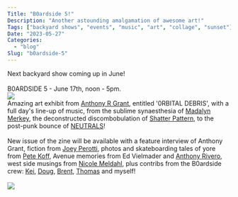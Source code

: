 ```yaml
---
Title: "B0ardside 5!"
Description: "Another astounding amalgamation of awesome art!"
Tags: ["backyard shows", "events", "music", "art", "collage", "sunset"]
Date: "2023-05-27"
Categories:
  - "blog"
Slug: "b0ardside-5"
---
```


<div>
Next backyard show coming up in June!<br>
<br>
B0ARDSIDE 5 - June 17th, noon - 5pm.
</div>

<img src="b0ardside-5-poster.png" class="responsive">

<div>Amazing art exhibit from <a href="https://www.argstudios.com/">Anthony R Grant</a>, entitled '0RBITAL DEBRIS', with a full day's line-up of music, from the sublime synaesthesia of <a href="https://madalynmerkey.bandcamp.com/">Madalyn Merkey</a>, the deconstructed discombobulation of <a href="https://embalminglately.bandcamp.com/album/shatter-pattern">Shatter Pattern</a>, to the post-punk bounce of <a href="https://neutrals.bandcamp.com/">NEUTRALS</a>!<br>
<br>
New issue of the zine will be available with a feature interview of Anthony Grant, fiction from <a href="https://joeyperotti.com/">Joey Perotti</a>, photos and skateboarding tales of yore from <a href="https://www.youtube.com/@avenuefilmssf">Pete Koff</a>, Avenue memories from Ed Vielmader and <a href="http://www.anthonysrivero.com/">Anthony Rivero</a>, west side musings from <a href="https://nostosalgos.org/">Nicole Meldahl</a>, plus contribs from the B0ardside crew: <a href="https://keiterauchisideboard.bandcamp.com/">Kei</a>, <a href="https://www.gorney.studio/">Doug</a>, <a href="http://brentwillson.com/">Brent</a>, <a href="https://thomasbeutel.art/">Thomas</a> and myself!</br><br>


<img src="b0ardside-5-zine.png" class="responsive">

